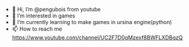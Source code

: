 - 👋 Hi, I’m @pengubois from youtube
- 👀 I’m interested in games
- 🌱 I’m currently learning to make games in ursina engine(python)
- 📫 How to reach me https://www.youtube.com/channel/UC2F7D0qMzexf8BWFLXDBqzQ


